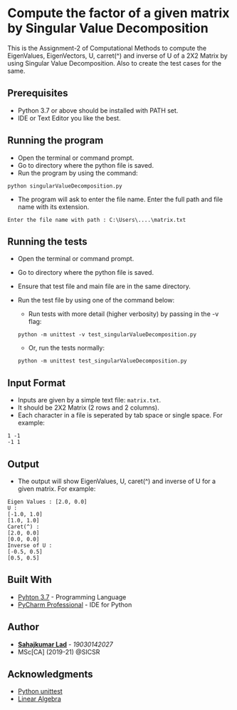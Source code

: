 # Compute the factor of a given matrix by Singular Value Decomposition

This is the Assignment-2 of Computational Methods to compute the EigenValues, EigenVectors, U, carret(^) and inverse of U of a 2X2 Matrix by using Singular Value Decomposition. Also to create the test cases for the same.

## Prerequisites

* Python 3.7 or above should be installed with PATH set.
* IDE or Text Editor you like the best.

## Running the program

* Open the terminal or command prompt.
* Go to directory where the python file is saved.
* Run the program by using the command: 
```
python singularValueDecomposition.py
```
* The program will ask to enter the file name. Enter the full path and file name with its extension.
```
Enter the file name with path : C:\Users\....\matrix.txt
```

## Running the tests

* Open the terminal or command prompt.
* Go to directory where the python file is saved.
* Ensure that test file and main file are in the same directory.
* Run the test file by using one of the command below:
  
  * Run tests with more detail (higher verbosity) by passing in the -v flag:
  ```
  python -m unittest -v test_singularValueDecomposition.py
  ```
  * Or, run the tests normally:
  ```
  python -m unittest test_singularValueDecomposition.py
  ```

## Input Format
 
* Inputs are given by a simple text file: `matrix.txt`.
* It should be 2X2 Matrix (2 rows and 2 columns).
* Each character in a file is seperated by tab space or single space. For example:
```
1 -1
-1 1
```

## Output

* The output will show EigenValues, U, caret(^) and inverse of U for a given matrix. For example:
```
Eigen Values : [2.0, 0.0]
U : 
[-1.0, 1.0]
[1.0, 1.0]
Caret(^) : 
[2.0, 0.0]
[0.0, 0.0]
Inverse of U : 
[-0.5, 0.5]
[0.5, 0.5]
```

## Built With

* [Pyhton 3.7](https://www.python.org/downloads/release/python-370/) - Programming Language
* [PyCharm Professional](https://www.jetbrains.com/pycharm/) - IDE for Python

## Author

* [**Sahajkumar Lad**](https://github.com/ladsahaj) - *19030142027*
* MSc[CA] (2019-21) @SICSR 


## Acknowledgments

* [Python unittest](https://docs.python.org/3/library/unittest.html)
* [Linear Algebra](https://docs.scipy.org/doc/numpy/reference/routines.linalg.html)
